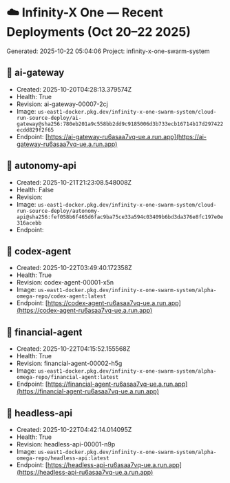 # ☁️ Infinity-X One — Recent Deployments (Oct 20–22 2025)
Generated: 2025-10-22 05:04:06
Project: infinity-x-one-swarm-system

## 🚀 ai-gateway
- Created: 2025-10-20T04:28:13.379574Z
- Health: True
- Revision: ai-gateway-00007-2cj
- Image: `us-east1-docker.pkg.dev/infinity-x-one-swarm-system/cloud-run-source-deploy/ai-gateway@sha256:780eb201a9c558bb2dd9c9185006d3b733ecb16714b17d297422ecdd829f2f65`
- Endpoint: [https://ai-gateway-ru6asaa7vq-ue.a.run.app](https://ai-gateway-ru6asaa7vq-ue.a.run.app)

## 🚀 autonomy-api
- Created: 2025-10-21T21:23:08.548008Z
- Health: False
- Revision: 
- Image: `us-east1-docker.pkg.dev/infinity-x-one-swarm-system/cloud-run-source-deploy/autonomy-api@sha256:fef058b6f465d6fac9ba75ce33a594c03409b6bd3da376e8fc197e0e316acebb`
- Endpoint: []()

## 🚀 codex-agent
- Created: 2025-10-22T03:49:40.172358Z
- Health: True
- Revision: codex-agent-00001-x5n
- Image: `us-east1-docker.pkg.dev/infinity-x-one-swarm-system/alpha-omega-repo/codex-agent:latest`
- Endpoint: [https://codex-agent-ru6asaa7vq-ue.a.run.app](https://codex-agent-ru6asaa7vq-ue.a.run.app)

## 🚀 financial-agent
- Created: 2025-10-22T04:15:52.155568Z
- Health: True
- Revision: financial-agent-00002-h5g
- Image: `us-east1-docker.pkg.dev/infinity-x-one-swarm-system/alpha-omega-repo/financial-agent:latest`
- Endpoint: [https://financial-agent-ru6asaa7vq-ue.a.run.app](https://financial-agent-ru6asaa7vq-ue.a.run.app)

## 🚀 headless-api
- Created: 2025-10-22T04:42:14.014095Z
- Health: True
- Revision: headless-api-00001-n9p
- Image: `us-east1-docker.pkg.dev/infinity-x-one-swarm-system/alpha-omega-repo/headless-api:latest`
- Endpoint: [https://headless-api-ru6asaa7vq-ue.a.run.app](https://headless-api-ru6asaa7vq-ue.a.run.app)

